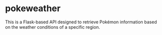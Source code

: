 # pokeweather
This is a Flask-based API designed to retrieve Pokémon information based on the weather conditions of a specific region.
